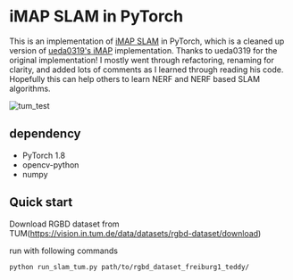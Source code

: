 # iMAP SLAM in PyTorch

This is an implementation of [iMAP SLAM](https://edgarsucar.github.io/iMAP/) in PyTorch, which is a cleaned up version of [ueda0319's iMAP](https://github.com/ueda0319/iMAP_pytorch) implementation.  Thanks to ueda0319 for the original implementation!  I mostly went through refactoring, renaming for clarity, and added lots of comments as I learned through reading his code.  Hopefully this can help others to learn NERF and NERF based SLAM algorithms.

![tum_test](https://github.com/ueda0319/iMAP_pytorch/wiki/imgs/teddy.gif)

## dependency
- PyTorch 1.8
- opencv-python
- numpy

## Quick start
Download RGBD dataset from TUM(https://vision.in.tum.de/data/datasets/rgbd-dataset/download)

run with following commands
```
python run_slam_tum.py path/to/rgbd_dataset_freiburg1_teddy/
```

